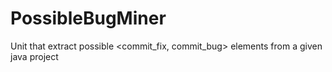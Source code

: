 # PossibleBugMiner 
Unit that extract possible &lt;commit_fix, commit_bug> elements from a given java project
